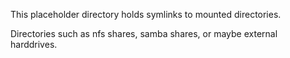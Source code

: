 This placeholder directory holds symlinks to mounted directories.

Directories such as nfs shares, samba shares, or maybe external harddrives.
